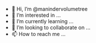 - 👋 Hi, I’m @manindervolumetree
- 👀 I’m interested in ...
- 🌱 I’m currently learning ...
- 💞️ I’m looking to collaborate on ...
- 📫 How to reach me ...

<!---
manindervolumetree/manindervolumetree is a ✨ special ✨ repository because its `README.md` (this file) appears on your GitHub profile.
You can click the Preview link to take a look at your changes.
--->
